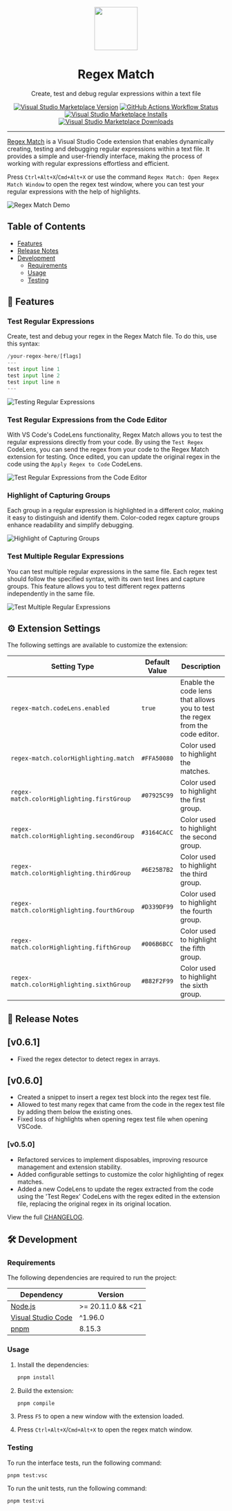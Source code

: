 <p align="center">
  <img src="./resources/icon.png" align="center" width="100px" height="100px">
</p>

<h1 align="center">
  Regex Match
</h1>

<p align="center">
  Create, test and debug regular expressions within a text file
</p>

<p align="center">
  <a href="https://marketplace.visualstudio.com/items?itemName=pedrohenrique-ql.regex-match">
    <img alt="Visual Studio Marketplace Version" src="https://img.shields.io/visual-studio-marketplace/v/pedrohenrique-ql.regex-match?logo=visualstudiocode&logoColor=007acc&label=VS%20Marketplace&labelColor=2c2c32&color=007acc"></a>
  <a href="https://github.com/pedrohenrique-ql/vscode-regex-match/actions?query=branch%3Acanary">
    <img alt="GitHub Actions Workflow Status" src="https://img.shields.io/github/actions/workflow/status/pedrohenrique-ql/vscode-regex-match/ci.yaml?branch=canary&logo=github&label=CI&labelColor=2c2c32"></a>
  <a href="https://marketplace.visualstudio.com/items?itemName=pedrohenrique-ql.regex-match">
    <img alt="Visual Studio Marketplace Installs" src="https://img.shields.io/visual-studio-marketplace/i/pedrohenrique-ql.regex-match?logo=visualstudiocode&logoColor=007acc&label=Installs&labelColor=2c2c32&color=007acc"></a>
  <a href="https://marketplace.visualstudio.com/items?itemName=pedrohenrique-ql.regex-match">
    <img alt="Visual Studio Marketplace Downloads" src="https://img.shields.io/visual-studio-marketplace/d/pedrohenrique-ql.regex-match?logo=visualstudiocode&logoColor=007acc&label=Downloads&labelColor=2c2c32&color=007acc"></a>
</p>

---

[Regex Match](https://marketplace.visualstudio.com/items?itemName=pedrohenrique-ql.regex-match) is a Visual Studio Code extension that enables dynamically creating, testing and debugging regular expressions within a text file. It provides a simple and user-friendly interface, making the process of working with regular expressions effortless and efficient.

Press `Ctrl+Alt+X`/`Cmd+Alt+X` or use the command `Regex Match: Open Regex Match Window` to open the regex test window, where you can test your regular expressions with the help of highlights.

![Regex Match Demo](https://raw.githubusercontent.com/pedrohenrique-ql/vscode-regex-match/main/resources/demo.gif)

## Table of Contents

- [Features](#features)
- [Release Notes](#release-notes)
- [Development](#development)
  - [Requirements](#requirements)
  - [Usage](#usage)
  - [Testing](#testing)

## 🚀 Features

### Test Regular Expressions

Create, test and debug your regex in the Regex Match file. To do this, use this syntax:

```py
/your-regex-here/[flags]
---
test input line 1
test input line 2
test input line n
---
```

![Testing Regular Expressions](https://raw.githubusercontent.com/pedrohenrique-ql/vscode-regex-match/main/resources/test-regex-feature.gif)

### Test Regular Expressions from the Code Editor

With VS Code's CodeLens functionality, Regex Match allows you to test the regular expressions directly from your code. By using the `Test Regex` CodeLens, you can send the regex from your code to the Regex Match extension for testing. Once edited, you can update the original regex in the code using the `Apply Regex to Code` CodeLens.

![Test Regular Expressions from the Code Editor](https://raw.githubusercontent.com/pedrohenrique-ql/vscode-regex-match/main/resources/code-lens-feature.gif)

### Highlight of Capturing Groups

Each group in a regular expression is highlighted in a different color, making it easy to distinguish and identify them. Color-coded regex capture groups enhance readability and simplify debugging.

![Highlight of Capturing Groups](https://raw.githubusercontent.com/pedrohenrique-ql/vscode-regex-match/main/resources/capturing-groups-feature.gif)

### Test Multiple Regular Expressions

You can test multiple regular expressions in the same file. Each regex test should follow the specified syntax, with its own test lines and capture groups. This feature allows you to test different regex patterns independently in the same file.

![Test Multiple Regular Expressions](https://raw.githubusercontent.com/pedrohenrique-ql/vscode-regex-match/main/resources/multiple-regex-feature.gif)

## ⚙️ Extension Settings

The following settings are available to customize the extension:

| Setting Type                                | Default Value | Description                                                                  |
| ------------------------------------------- | ------------- | ---------------------------------------------------------------------------- |
| `regex-match.codeLens.enabled`              | `true`        | Enable the code lens that allows you to test the regex from the code editor. |
| `regex-match.colorHighlighting.match`       | `#FFA50080`   | Color used to highlight the matches.                                         |
| `regex-match.colorHighlighting.firstGroup`  | `#07925C99`   | Color used to highlight the first group.                                     |
| `regex-match.colorHighlighting.secondGroup` | `#3164CACC`   | Color used to highlight the second group.                                    |
| `regex-match.colorHighlighting.thirdGroup`  | `#6E25B7B2`   | Color used to highlight the third group.                                     |
| `regex-match.colorHighlighting.fourthGroup` | `#D339DF99`   | Color used to highlight the fourth group.                                    |
| `regex-match.colorHighlighting.fifthGroup`  | `#006B6BCC`   | Color used to highlight the fifth group.                                     |
| `regex-match.colorHighlighting.sixthGroup`  | `#B82F2F99`   | Color used to highlight the sixth group.                                     |

## 📝 Release Notes

## [v0.6.1]

- Fixed the regex detector to detect regex in arrays.

## [v0.6.0]

- Created a snippet to insert a regex test block into the regex test file.
- Allowed to test many regex that came from the code in the regex test file by adding them below the existing ones.
- Fixed loss of highlights when opening regex test file when opening VSCode.

### [v0.5.0]

- Refactored services to implement disposables, improving resource management and extension stability.
- Added configurable settings to customize the color highlighting of regex matches.
- Added a new CodeLens to update the regex extracted from the code using the 'Test Regex' CodeLens with the regex edited in the extension file, replacing the original regex in its original location.

View the full [CHANGELOG](./CHANGELOG.md).

## 🛠️ Development

### Requirements

The following dependencies are required to run the project:

| Dependency                                           | Version           |
| ---------------------------------------------------- | ----------------- |
| [Node.js](https://nodejs.org/)                       | >= 20.11.0 && <21 |
| [Visual Studio Code](https://code.visualstudio.com/) | ^1.96.0           |
| [pnpm](https://pnpm.io/)                             | 8.15.3            |

### Usage

1. Install the dependencies:

   ```bash
   pnpm install
   ```

2. Build the extension:

   ```bash
   pnpm compile
   ```

3. Press `F5` to open a new window with the extension loaded.
4. Press `Ctrl+Alt+X`/`Cmd+Alt+X` to open the regex match window.

### Testing

To run the interface tests, run the following command:

```
pnpm test:vsc
```

To run the unit tests, run the following command:

```
pnpm test:vi
```
